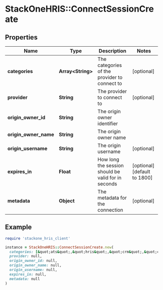 # StackOneHRIS::ConnectSessionCreate

## Properties

| Name | Type | Description | Notes |
| ---- | ---- | ----------- | ----- |
| **categories** | **Array&lt;String&gt;** | The categories of the provider to connect to | [optional] |
| **provider** | **String** | The provider to connect to | [optional] |
| **origin_owner_id** | **String** | The origin owner identifier |  |
| **origin_owner_name** | **String** | The origin owner name |  |
| **origin_username** | **String** | The origin username | [optional] |
| **expires_in** | **Float** | How long the session should be valid for in seconds | [optional][default to 1800] |
| **metadata** | **Object** | The metadata for the connection | [optional] |

## Example

```ruby
require 'stackone_hris_client'

instance = StackOneHRIS::ConnectSessionCreate.new(
  categories: [&quot;ats&quot;,&quot;hris&quot;,&quot;crm&quot;,&quot;common&quot;],
  provider: null,
  origin_owner_id: null,
  origin_owner_name: null,
  origin_username: null,
  expires_in: null,
  metadata: null
)
```

